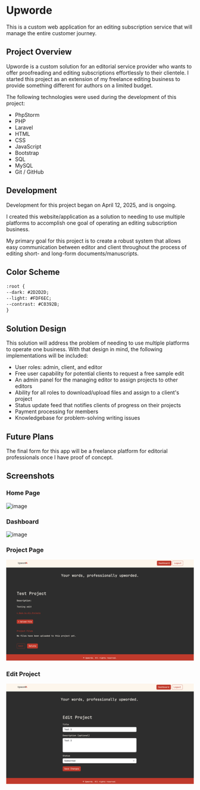 # Upworde
This is a custom web application for an editing subscription service that will manage the entire customer journey.

## Project Overview
Upworde is a custom solution for an editorial service provider who wants to offer proofreading
and editing subscriptions effortlessly to their clientele. I started this project as an
extension of my freelance editing business to provide something different for authors
on a limited budget.

The following technologies were used during the development of this project:

* PhpStorm
* PHP
* Laravel
* HTML
* CSS
* JavaScript
* Bootstrap
* SQL
* MySQL
* Git / GitHub

## Development
Development for this project began on April 12, 2025, and is ongoing.

I created this website/application as a solution to needing to use multiple platforms to accomplish one goal 
of operating an editing subscription business.

My primary goal for this project is to create a robust system that allows easy communication between editor and client 
throughout the process of editing short- and long-form documents/manuscripts. 

## Color Scheme
```
:root {
--dark: #2D2D2D;
--light: #FDF6EC;
--contrast: #C0392B;
}
```

## Solution Design
This solution will address the problem of needing to use multiple platforms to operate one business. With that
design in mind, the following implementations will be included:

* User roles: admin, client, and editor
* Free user capability for potential clients to request a free sample edit
* An admin panel for the managing editor to assign projects to other editors
* Ability for all roles to download/upload files and assign to a client's project
* Status update feed that notifies clients of progress on their projects
* Payment processing for members
* Knowledgebase for problem-solving writing issues

## Future Plans
The final form for this app will be a freelance platform for editorial professionals once I have proof of concept.

## Screenshots
### Home Page
![image](https://github.com/user-attachments/assets/bd6d41a6-46b5-4f17-8768-c970c24d41b9)
### Dashboard
![image](https://github.com/user-attachments/assets/f78fcabc-a1b4-48c6-b1bb-6d18b99e0987)
### Project Page
![img.png](img.png)
### Edit Project
![img_1.png](img_1.png)